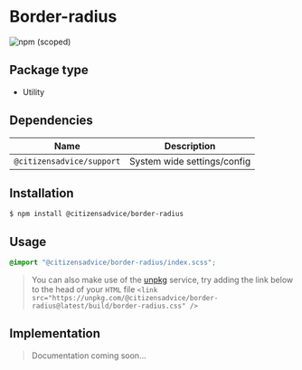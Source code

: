 # Border-radius

![npm (scoped)](https://img.shields.io/npm/v/@citizensadvice/border-radius.svg)

## Package type

- Utility

## Dependencies

| Name                      | Description                 |
| ------------------------- | --------------------------- |
| `@citizensadvice/support` | System wide settings/config |

## Installation

```shell
$ npm install @citizensadvice/border-radius
```

## Usage

```scss
@import "@citizensadvice/border-radius/index.scss";
```

> You can also make use of the [unpkg](https://unpkg.com) service, try adding the link below to the head of your `HTML` file
> `<link src="https://unpkg.com/@citizensadvice/border-radius@latest/build/border-radius.css" />`

## Implementation

> Documentation coming soon...